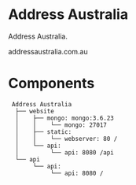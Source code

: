 # Address Australia
Address Australia.

addressaustralia.com.au

# Components
```
 Address Australia
  ├── website
  │    ├── mongo: mongo:3.6.23
  │    │    └── mongo: 27017 
  │    ├── static: 
  │    │    └── webserver: 80 /
  │    └── api: 
  │         └── api: 8080 /api
  └── api
       └── api: 
            └── api: 8080 /
```
